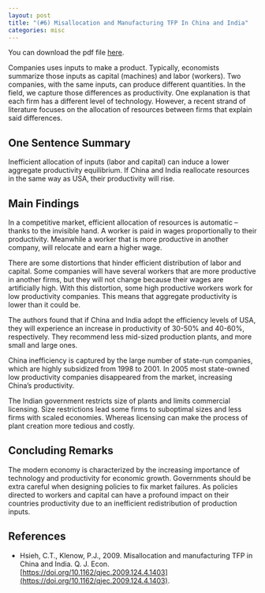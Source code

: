 ```yaml
---
layout: post
title: "(#6) Misallocation and Manufacturing TFP In China and India"
categories: misc
---
```


You can download the pdf file [here](https://jjgecon.github.io/files/opecon_pdfs/6.pdf).

Companies uses inputs to make a product. Typically, economists summarize those inputs as capital (machines) and labor (workers). Two companies, with the same inputs, can produce different quantities. In the field, we capture those differences as productivity.  One explanation is that each firm has a different level of technology. However, a recent strand of literature focuses on the allocation of resources between firms that explain said differences.

## One Sentence Summary

Inefficient allocation of inputs (labor and capital) can induce a lower aggregate productivity equilibrium. If China and India reallocate resources in the same way as USA, their productivity will rise.

## Main Findings

In a competitive market, efficient allocation of resources is automatic – thanks to the invisible hand. A worker is paid in wages proportionally to their productivity. Meanwhile a worker that is more productive in another company, will relocate and earn a higher wage. 

There are some distortions that hinder efficient distribution of labor and capital. Some companies will have several workers that are more productive in another firms, but they will not change because their wages are artificially high. With this distortion, some high productive workers work for low productivity companies. This means that aggregate productivity is lower than it could be.

The authors found that if China and India adopt the efficiency levels of USA, they will experience an increase in productivity of 30-50% and 40-60%, respectively. They recommend less mid-sized production plants, and more small and large ones.

China inefficiency is captured by the large number of state-run companies, which are highly subsidized from 1998 to 2001. In 2005 most state-owned low productivity companies disappeared from the market, increasing China’s productivity.

The Indian government restricts size of plants and limits commercial licensing. Size restrictions lead some firms to suboptimal sizes and less firms with scaled economies. Whereas licensing can make the process of plant creation more tedious and costly.

## Concluding Remarks

The modern economy is characterized by the increasing importance of technology and productivity for economic growth. Governments should be extra careful when designing policies to fix market failures. As policies directed to workers and capital can have a profound impact on their countries productivity due to an inefficient redistribution of production inputs.

## References

* Hsieh, C.T., Klenow, P.J., 2009. Misallocation and manufacturing TFP in China and India. Q. J. Econ. [https://doi.org/10.1162/qjec.2009.124.4.1403](https://doi.org/10.1162/qjec.2009.124.4.1403).


